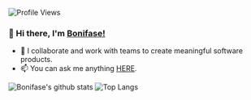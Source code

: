 
![Profile Views](https://komarev.com/ghpvc/?username=Bonifase)


### 👋 Hi there, I'm [Bonifase!](https://bonifase.github.io)

- 👯 I collaborate and work with teams to create meaningful software products.
- 📫 You can ask me anything [HERE](https://www.linkedin.com/in/bonifase-orwa/).

![Bonifase's github stats](https://github-readme-stats.vercel.app/api?username=bonifase&count_private=true&theme=algolia&show_icons=true&hide_title=false&hide_border=true&line_height=28&text_color=fff&icon_color=fff)
![Top Langs](https://github-readme-stats.vercel.app/api/top-langs/?username=bonifase&langs_count=10&layout=compact&theme=algolia&hide_title=false&hide_border=true&line_height=18&text_color=fff&icon_color=fff)
